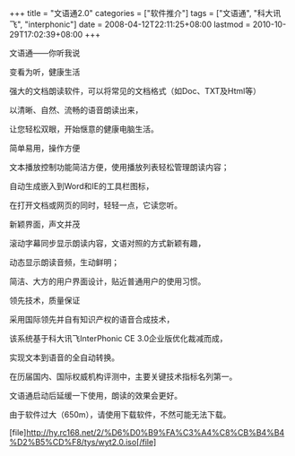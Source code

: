 +++
title = "文语通2.0"
categories = ["软件推介"]
tags = ["文语通", "科大讯飞", "interphonic"]
date = 2008-04-12T22:11:25+08:00
lastmod = 2010-10-29T17:02:39+08:00
+++



文语通——你听我说

变看为听，健康生活

强大的文档朗读软件，可以将常见的文档格式（如Doc、TXT及Html等）

以清晰、自然、流畅的语音朗读出来，

让您轻松双眼，开始惬意的健康电脑生活。

简单易用，操作方便



文本播放控制功能简洁方便，使用播放列表轻松管理朗读内容；

自动生成嵌入到Word和IE的工具栏图标，

在打开文档或网页的同时，轻轻一点，它读您听。

新颖界面，声文并茂

滚动字幕同步显示朗读内容，文语对照的方式新颖有趣，

动态显示朗读音频，生动鲜明；

简洁、大方的用户界面设计，贴近普通用户的使用习惯。

领先技术，质量保证

采用国际领先并自有知识产权的语音合成技术，

该系统基于科大讯飞InterPhonic CE 3.0企业版优化裁减而成，

实现文本到语音的全自动转换。

在历届国内、国际权威机构评测中，主要关键技术指标名列第一。

文语通启动后延缓一下使用，朗读的效果会更好。

由于软件过大（650m），请使用下载软件，不然可能无法下载。

[file]http://hy.rc168.net/2/%D6%D0%B9%FA%C3%A4%C8%CB%B4%B4%D2%B5%CD%F8/tys/wyt2.0.iso[/file]